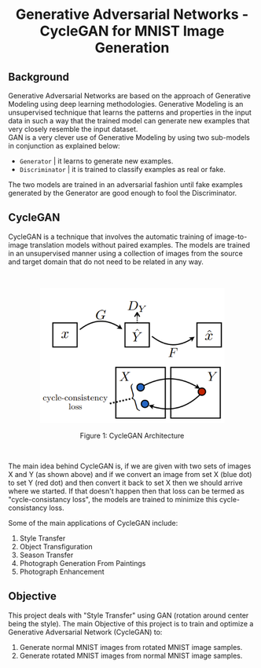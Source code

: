 <h1 align="center">Generative Adversarial Networks - CycleGAN for MNIST Image Generation</h1>

<h2>Background</h2>

Generative Adversarial Networks are based on the approach of Generative Modeling using deep learning methodologies. Generative Modeling is an unsupervised technique that learns the patterns and properties in the input data in such a way that the trained model can generate new examples that very closely resemble the input dataset.<br>
GAN is a very clever use of Generative Modeling by using two sub-models in conjunction as explained below:
- `Generator` | it learns to generate new examples.
- `Discriminator` | it is trained to classify examples as real or fake.

The two models are trained in an adversarial fashion until fake examples generated by the Generator are good enough to fool the Discriminator. <br>


<h2>CycleGAN</h2>

CycleGAN is a technique that involves the automatic training of image-to-image translation models without paired examples. The models are trained in an unsupervised manner using a collection of images from the source and target domain that do not need to be related in any way.

<br>
<p align="center">
  <img width="375" height="275" alt="CycleGAN Architecture" src="https://github.com/Gaurav-554/DeepLearning-CycleGAN/blob/main/img_readme/CycleGAN_img1.png">
</p>
<p align="center">
  Figure 1: CycleGAN Architecture
</p>
<br>

The main idea behind CycleGAN is, if we are given with two sets of images X and Y (as shown above) and if we convert an image from set X (blue dot) to set Y (red dot) and then convert it back to set X then we should arrive where we started. If that doesn't happen then that loss can be termed as "cycle-consistancy loss", the models are trained to minimize this cycle-consistancy loss.

Some of the main applications of CycleGAN include:
1. Style Transfer
2. Object Transfiguration
3. Season Transfer
4. Photograph Generation From Paintings
5. Photograph Enhancement


<h2>Objective</h2>

This project deals with "Style Transfer" using GAN (rotation around center being the style). The main Objective of this project is to train and optimize a Generative Adversarial Network (CycleGAN) to:
1. Generate normal MNIST images from rotated MNIST image samples.
2. Generate rotated MNIST images from normal MNIST image samples.
